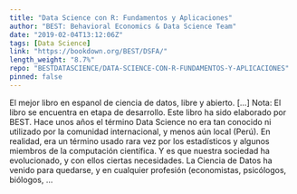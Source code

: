 ```yaml
---
title: "Data Science con R: Fundamentos y Aplicaciones"
author: "BEST: Behavioral Economics & Data Science Team"
date: "2019-02-04T13:12:06Z"
tags: [Data Science]
link: "https://bookdown.org/BEST/DSFA/"
length_weight: "8.7%"
repo: "BESTDATASCIENCE/DATA-SCIENCE-CON-R-FUNDAMENTOS-Y-APLICACIONES"
pinned: false
---
```


El mejor libro en espanol de ciencia de datos, libre y abierto. [...] Nota: El libro se encuentra en etapa de desarrollo. Este libro ha sido elaborado por BEST. Hace unos años el término Data Science no era tan conocido ni utilizado por la comunidad internacional, y menos aún local (Perú). En realidad, era un término usado rara vez por los estadísticos y algunos miembros de la computación científica. Y es que nuestra sociedad ha evolucionado, y con ellos ciertas necesidades. La Ciencia de Datos ha venido para quedarse, y en cualquier profesión (economistas, psicólogos, biólogos, ...
